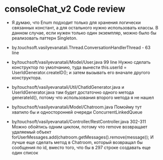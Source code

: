 # consoleChat_v2 Code review

- Я думаю, что Enum подходит только для хранения логически связанных констант, а для остального нужно использовать классы. В данном случае, если нужен только один экземпляр, можно было бы реализовать паттерн Singleton.

- by.touchsoft.vasilyevanatali.Thread.ConversationHandlerThread - 63 line

- by/touchsoft/vasilyevanatali/Model/User.java 99 line Нужно сделать конструктор по умолчанию, туда вынести this.userId = UserIdGenerator.createID(); и затем вызывать его вначале другого конструктора.

- by/touchsoft/vasilyevanatali/Util/ChatIdGenerator.java и UserIdGenerator.java там будет достаточно одного метода generateId(), потому что использования второго метода я не нашел

- by/touchsoft/vasilyevanatali/Model/Chatroom.java Помойму тут хватило бы и односторонней очереди ConcurrentLinkedQueue

- by/touchsoft/vasilyevanatali/Controller/RestController.java 302-311 Можно обойтись одним циклом, потому что remove возвращает удаляемый объект forUserMessages.add(chatroom.getMessages().remove(message));
И лучше еще сделать метод в Chatroom, который возвращал бы сообщения по id, вместо того, что бы в 297 строке создавать еще один список


